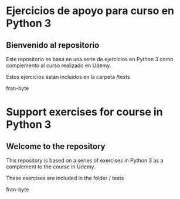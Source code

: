 <h1>Ejercicios de apoyo para curso en Python 3</h1>

<h2>Bienvenido al repositorio</h2>

Este repositorio se basa en una serie de ejercicios en Python 3
como complemento al curso realizado en Udemy. 

Estos ejercicios están incluidos en la carpeta  /tests

fran-byte



<h1>Support exercises for course in Python 3</h1>

<h2>Welcome to the repository</h2>

This repository is based on a series of exercises in Python 3
 as a complement to the course in Udemy. 

These exercises are included in the folder / tests

fran-byte
